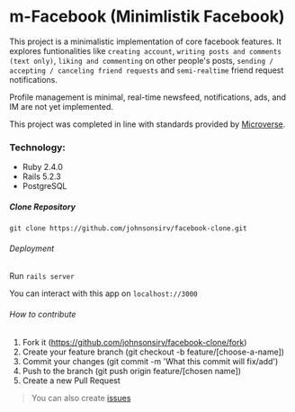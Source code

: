 # m-Facebook (Minimlistik Facebook)

This project is a minimalistic implementation of core facebook features. It explores funtionalities like ``creating account``, ``writing posts and comments (text only)``, ``liking and commenting`` on other people's posts, ``sending / accepting / canceling friend requests`` and ``semi-realtime`` friend request notifications.

Profile management is minimal, real-time newsfeed, notifications, ads, and IM are not yet implemented.

This project was completed in line with standards provided by [Microverse](https://www.microverse.org/ "The Global School for Remote Software Developers!").

### Technology:

* Ruby 2.4.0
* Rails 5.2.3
* PostgreSQL

##### Clone Repository
```git clone https://github.com/johnsonsirv/facebook-clone.git```


###### Deployment

Run ```rails server```

You can interact with this app on ```localhost://3000```

###### How to contribute
1. Fork it (https://github.com/johnsonsirv/facebook-clone/fork)
2. Create your feature branch (git checkout -b feature/[choose-a-name])
3. Commit your changes (git commit -m 'What this commit will fix/add')
4. Push to the branch (git push origin feature/[chosen name])
5. Create a new Pull Request
> You can also create [issues](https://github.com/johnsonsirv/facebook-clone/issues)


